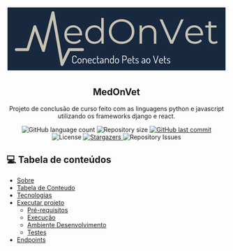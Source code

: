 <h1 align="center">
    <img alt="MedOnVet" title="MedOnVet" src="./images/medonvet_escuro.png"/>
    
</h1>
<h2 align="center">MedOnVet</h2>

<p align="center">Projeto de conclusão de curso feito com as linguagens python e javascript utilizando os frameworks django e react.</p>

<p align="center">
  <img alt="GitHub language count" src="https://img.shields.io/github/languages/count/RicardoTaverna/medonvet?color=%2318283F&style=for-the-badge">

  <img alt="Repository size" src="https://img.shields.io/github/repo-size/RicardoTaverna/medonvet?color=%2343536A&style=for-the-badge">
  
  <a href="https://github.com/RicardoTaverna/medonvet/commits/main">
    <img alt="GitHub last commit" src="https://img.shields.io/github/last-commit/RicardoTaverna/medonvet?color=%2318283F&style=for-the-badge">
  </a>

  <img alt="License" src="https://img.shields.io/badge/license-MIT-brightgreen?color=%2318283F&style=for-the-badge">
   <a href="https://github.com/RicardoTaverna/medonvet/stargazers">
    <img alt="Stargazers" src="https://img.shields.io/github/stars/RicardoTaverna/medonvet?color=%2343536A&style=for-the-badge">
  </a>

  <img alt="Repository Issues" src="https://img.shields.io/github/issues/RicardoTaverna/medonvet?color=%2318283F&style=for-the-badge">
</p>


## 💻 Tabela de conteúdos


* [Sobre](#Sobre)
* [Tabela de Conteudo](#tabela-de-conteudo)
* [Tecnologias](#tecnologias)
* [Executar projeto](#executar-projeto)
    * [Pré-requisitos](#pré-requisitos)
    * [Execução](#execução)
    * [Ambiente Desenvolvimento](#Ambiente-Desenvolvimento)
    * [Testes](#Testes)
* [Endpoints](#endpoints)
